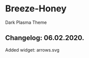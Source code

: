 # Breeze-Honey
Dark Plasma Theme

Changelog: 06.02.2020.
----------------------

Added widget: arrows.svg

